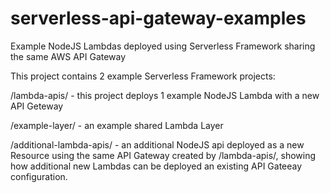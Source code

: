 # serverless-api-gateway-examples
Example NodeJS Lambdas deployed using Serverless Framework sharing the same AWS API Gateway

This project contains 2 example Serverless Framework projects:

/lambda-apis/ - this project deploys 1 example NodeJS Lambda with a new API Geteway

/example-layer/ - an example shared Lambda Layer

/additional-lambda-apis/ - an additional NodeJS api deployed as a new Resource using the same API Gateway created 
by /lambda-apis/, showing how additional new Lambdas can be deployed an existing API Gateeay configuration.
